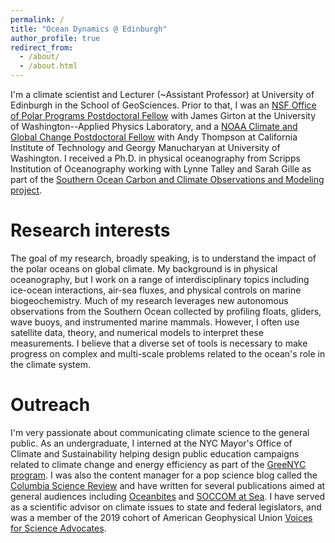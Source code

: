 ```yaml
---
permalink: /
title: "Ocean Dynamics @ Edinburgh"
author_profile: true
redirect_from: 
  - /about/
  - /about.html
---
```


I'm a climate scientist and Lecturer (~Assistant Professor) at University of Edinburgh in the School of GeoSciences. Prior to that, I was an [NSF Office of Polar Programs Postdoctoral Fellow](https://www.nsf.gov/geo/opp/postdoc_awardees.jsp) with James Girton at the University of Washington--Applied Physics Laboratory, and a [NOAA Climate and Global Change Postdoctoral Fellow](https://cpaess.ucar.edu/cgc) with Andy Thompson at California Institute of Technology and Georgy Manucharyan at University of Washington. I received a Ph.D. in physical oceanography from Scripps Institution of Oceanography working with Lynne Talley and Sarah Gille as part of the [Southern Ocean Carbon and Climate Observations and Modeling project](https://soccom.princeton.edu/).

Research interests
======
The goal of my research, broadly speaking, is to understand the impact of the polar oceans on global climate. My background is in physical oceanography, but I work on a range of interdisciplinary topics including ice-ocean interactions, air-sea fluxes, and physical controls on marine biogeochemistry. Much of my research leverages new autonomous observations from the Southern Ocean collected by profiling floats, gliders, wave buoys, and instrumented marine mammals. However, I often use satellite data, theory, and numerical models to interpret these measurements. I believe that a diverse set of tools is necessary to make progress on complex and multi-scale problems related to the ocean's role in the climate system.

Outreach
======
I'm very passionate about communicating climate science to the general public. As an undergraduate, I interned at the NYC Mayor's Office of Climate and Sustainability helping design public education campaigns related to climate change and energy efficiency as part of the [GreeNYC program](https://www.nyc.gov/site/sustainability/onenyc/greenyc.page). I was also the content manager for a pop science blog called the [Columbia Science Review](https://www.thecolumbiasciencereview.com/) and have written for several publications aimed at general audiences including [Oceanbites](https://oceanbites.org/author/cprend/) and [SOCCOM at Sea](https://soccomatsea.blogspot.com/2020/03/musings-from-rv-ron-brown-march-april.html). I have served as a scientific advisor on climate issues to state and federal legislators, and was a member of the 2019 cohort of American Geophysical Union [Voices for Science Advocates](https://www.agu.org/honors/voices-for-science).

